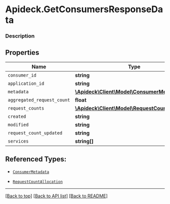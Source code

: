 # Apideck.GetConsumersResponseData

### Description

## Properties
Name | Type | Description | Notes
------------ | ------------- | ------------- | -------------
`consumer_id` | **string** |  | [optional] 
`application_id` | **string** |  | [optional] 
`metadata` | [**\Apideck\Client\Model\ConsumerMetadata**](ConsumerMetadata.md) |  | [optional] 
`aggregated_request_count` | **float** |  | [optional] 
`request_counts` | [**\Apideck\Client\Model\RequestCountAllocation**](RequestCountAllocation.md) |  | [optional] 
`created` | **string** |  | [optional] 
`modified` | **string** |  | [optional] 
`request_count_updated` | **string** |  | [optional] 
`services` | **string[]** |  | [optional] 





## Referenced Types:


* [`ConsumerMetadata`](ConsumerMetadata.md)

* [`RequestCountAllocation`](RequestCountAllocation.md)





---

[[Back to top]](#) [[Back to API list]](../../../../README.md#documentation-for-api-endpoints) [[Back to README]](../../../../README.md)


